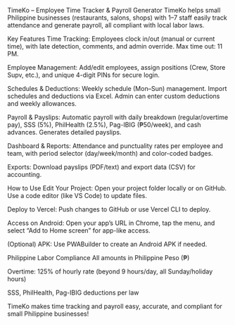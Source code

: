 TimeKo – Employee Time Tracker & Payroll Generator
TimeKo helps small Philippine businesses (restaurants, salons, shops) with 1–7 staff easily track attendance and generate payroll, all compliant with local labor laws.

Key Features
Time Tracking:
Employees clock in/out (manual or current time), with late detection, comments, and admin override. Max time out: 11 PM.

Employee Management:
Add/edit employees, assign positions (Crew, Store Supv, etc.), and unique 4-digit PINs for secure login.

Schedules & Deductions:
Weekly schedule (Mon–Sun) management. Import schedules and deductions via Excel. Admin can enter custom deductions and weekly allowances.

Payroll & Payslips:
Automatic payroll with daily breakdown (regular/overtime pay), SSS (5%), PhilHealth (2.5%), Pag-IBIG (₱50/week), and cash advances. Generates detailed payslips.

Dashboard & Reports:
Attendance and punctuality rates per employee and team, with period selector (day/week/month) and color-coded badges.

Exports:
Download payslips (PDF/text) and export data (CSV) for accounting.

How to Use
Edit Your Project:
Open your project folder locally or on GitHub. Use a code editor (like VS Code) to update files.

Deploy to Vercel:
Push changes to GitHub or use Vercel CLI to deploy.

Access on Android:
Open your app’s URL in Chrome, tap the menu, and select “Add to Home screen” for app-like access.

(Optional) APK:
Use PWABuilder to create an Android APK if needed.

Philippine Labor Compliance
All amounts in Philippine Peso (₱)

Overtime: 125% of hourly rate (beyond 9 hours/day, all Sunday/holiday hours)

SSS, PhilHealth, Pag-IBIG deductions per law

TimeKo makes time tracking and payroll easy, accurate, and compliant for small Philippine businesses!

